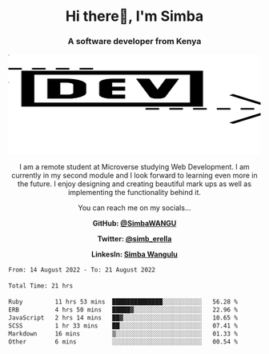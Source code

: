 
<h1 align="center"> Hi there👋, I'm Simba</h1>
<h3 align="center">A software developer from Kenya</h3>

<img src="/arrow-svgrepo-com.svg" margin="auto" width="100%" height="200px">


<p align="center">I am a remote student at Microverse studying Web Development. I am currently in my second module and I look forward to learning even more in the future. I enjoy designing and creating beautiful mark ups as well as implementing the functionality behind it.</p>

<p align="center">You can reach me on my socials... </p>

<div align="center">

__<p>  GitHub: [@SimbaWANGU](https://github.com/SimbaWANGU)__  </p>
__<p> Twitter: [@simb_erella](https://twitter.com/simb_erella)__ </p>
__<p> LinkesIn: [Simba Wangulu](https://www.linkedin.com/in/simba-wangulu/)__ </p>

</div>

<!--START_SECTION:waka-->

```text
From: 14 August 2022 - To: 21 August 2022

Total Time: 21 hrs

Ruby         11 hrs 53 mins  ██████████████░░░░░░░░░░░   56.28 %
ERB          4 hrs 50 mins   █████▓░░░░░░░░░░░░░░░░░░░   22.96 %
JavaScript   2 hrs 14 mins   ██▓░░░░░░░░░░░░░░░░░░░░░░   10.65 %
SCSS         1 hr 33 mins    ██░░░░░░░░░░░░░░░░░░░░░░░   07.41 %
Markdown     16 mins         ▒░░░░░░░░░░░░░░░░░░░░░░░░   01.33 %
Other        6 mins          ░░░░░░░░░░░░░░░░░░░░░░░░░   00.54 %
```

<!--END_SECTION:waka-->
